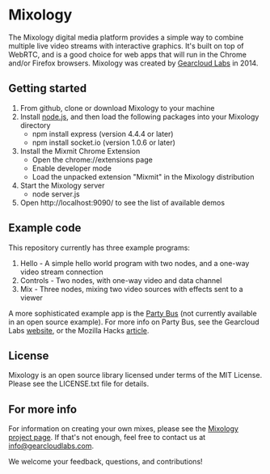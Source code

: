 Mixology
========

The Mixology digital media platform provides a simple way to combine multiple live video streams with interactive graphics.  It's built on top of WebRTC, and is a good choice for web apps that will run in the Chrome and/or Firefox browsers.  Mixology was created by [Gearcloud Labs](www.gearcloudlabs.com) in 2014.

Getting started
---------------
1. From github, clone or download Mixology to your machine
2. Install [node.js](http://nodejs.org), and then load the following packages into your Mixology directory
   - npm install express (version 4.4.4 or later)
   - npm install socket.io (version 1.0.6 or later)
3. Install the Mixmit Chrome Extension 
   - Open the chrome://extensions page
   - Enable developer mode
   - Load the unpacked extension "Mixmit" in the Mixology distribution
4. Start the Mixology server
   - node server.js
5. Open http://localhost:9090/ to see the list of available demos

Example code
------------
This repository currently has three example programs:

1. Hello - A simple hello world program with two nodes, and a one-way video stream connection
2. Controls - Two nodes, with one-way video and data channel
3. Mix - Three nodes, mixing two video sources with effects sent to a viewer

A more sophisticated example app is the [Party Bus](http://mixology.gearcloudlabs.com/partybus/mixer3d.html) (not currently available in an open source example).  For more info on Party Bus, see the Gearcloud Labs [website](http://gearcloudlabs.com/exploring-mixology-by-riding-the-party-bus), or the Mozilla Hacks [article](https://hacks.mozilla.org/2014/04/inside-the-party-bus-building-a-web-app-with-multiple-live-video-streams-interactive-graphics).

License
-------
Mixology is an open source library licensed under terms of the MIT License.  Please see the 
LICENSE.txt file for details.

For more info
-------------
For information on creating your own mixes, please see the [Mixology project page](http://gearcloudlabs.com/mixology-sdk-documentation).  If that's not enough, feel free to contact us at info@gearcloudlabs.com. 

We welcome your feedback, questions, and contributions!


